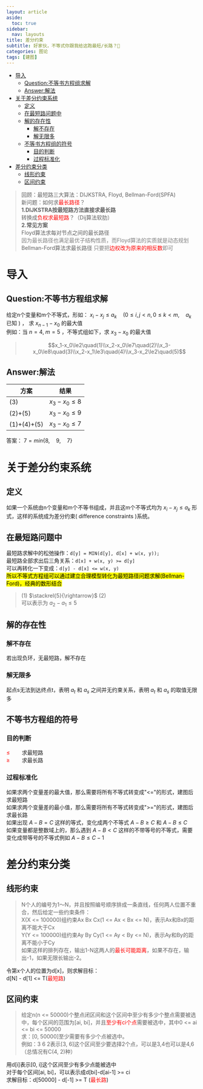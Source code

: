 ```yaml
---
layout: article
aside:
  toc: true
sidebar:
  nav: layouts
title: 差分约束
subtitle: 好家伙，不等式你跟我给这跑最短/长路？🤔
categories: 图论
tags: [建图]
---
```



- [导入](#导入)
  - [Question:不等书方程组求解](#question不等书方程组求解)
  - [Answer:解法](#answer解法)
- [关于差分约束系统](#关于差分约束系统)
  - [定义](#定义)
  - [在最短路问题中](#在最短路问题中)
  - [解的存在性](#解的存在性)
    - [解不存在](#解不存在)
    - [解无限多](#解无限多)
  - [不等书方程组的符号](#不等书方程组的符号)
    - [目的判断](#目的判断)
    - [过程标准化](#过程标准化)
- [差分约束分类](#差分约束分类)
  - [线形约束](#线形约束)
  - [区间约束](#区间约束)

>回顾：最短路三大算法：DIJKSTRA, Floyd, Bellman-Ford(SPFA)  
新问题：如何求<span style="color:red;">最长路径</span>？  
**1.DIJKSTRA按最短路方法直接求最长路**  
转换成<span style="color: red;">负权求最短路</span>？（Dij算法软肋）  
**2.常见方案**  
Floyd算法求每对节点之间的最长路径  
<span style="color: grey;">因为最长路径也满足最优子结构性质，而Floyd算法的实质就是动态规划</span>  
Bellman-Ford算法求最长路径 
<span style="color: grey;">只要把<span style="color: red;">边权改为原来的相反数</span>即可</span>  


  
  
# 导入
## Question:不等书方程组求解
给定n个变量和m个不等式，形如： $x_i - x_j \le a_k\quad(0\le i, j\lt n, 0\le k\lt m,\quad a_k$ 已知 $)$ ， 求 $x_{n-1}-x_0$ 的最大值  
例如：当 $n=4,\;m=5$ ，不等式组如下，求 $x_3-x_0$ 的最大值
>$$x_1-x_0\le2\quad(1)\\x_2-x_0\le7\quad(2)\\x_3-x_0\le8\quad(3)\\x_2-x_1\le3\quad(4)\\x_3-x_2\le2\quad(5)$$

## Answer:解法
|方案|结果|
|--|--|
|(3)|$x_3-x_0\le8$|
|(2)+(5)|$x_3-x_0\le9$|
|(1)+(4)+(5)|$x_3-x_0\le7$|

答案： $7=min\{8,\quad9,\quad7\}$ 

# 关于差分约束系统
## 定义
如果一个系统由n个变量和m个不等书组成，并且这m个不等式均为 $x_i-x_j\le a_k$ 形式，这样的系统成为差分约束( difference constraints )系统。
## 在最短路问题中
最短路求解中的松弛操作：`d[y] = MIN(d[y], d[x] + w(x, y));`  
最短路全部求出后三角关系：`d[x] + w(x, y) >= d[y]`  
可以再转化一下变成：`d[y] - d[x] <= w(x, y)`  
<mark>所以不等式方程组可以通过建立合理模型转化为最短路径问题求解(Bellman-Ford)，经典的数形结合</mark>  
>(1) $\stackrel{5}{\rightarrow}$ (2)  
可以表示为 $a_2-a_1\le5$

## 解的存在性
### 解不存在
若出现负环，无最短路，解不存在
### 解无限多
起点s无法到达终点t，表明 $a_t$ 和 $a_s$ 之间并无约束关系，表明 $a_t$ 和 $a_s$ 的取值无限多

## 不等书方程组的符号
### 目的判断
<span style="color: red;">$\le\qquad$</span>求最短路  
<span style="color: red;">$\ge\qquad$</span>求最长路  
### 过程标准化
如果求两个变量差的最大值，那么需要将所有不等式转变成"<="的形式，建图后求最短路  
如果求两个变量差的最小值，那么需要将所有不等式转变成">="的形式，建图后求最长路  
如果出现 $A - B = C$ 这样的等式，变化成两个不等式 $A - B\ge C$ 和 $A-B\le C$  
如果变量都是整数域上的，那么遇到 $A-B\lt C$ 这样的不带等号的不等式，需要变化成带等号的不等式例如 $A-B\le C-1$

# 差分约束分类
## 线形约束
>N个人的编号为1～N，并且按照编号顺序排成一条直线，任何两人位置不重合，然后给定一些约束条件：  
X(X <= 100000)组约束Ax Bx Cx(1 <= Ax < Bx <= N)，表示Ax和Bx的距离不能大于Cx  
Y(Y <= 100000)组约束Ay By Cy(1 <= Ay < By <= N)，表示Ay和By的距离不能小于Cy  
如果这样的排列存在，输出1-N这两人的<span style="color: red;">最长可能距离</span>，如果不存在，输出-1，如果无限长输出-2。    
  
令第x个人的位置为d[x]，则求解目标：  
d[N] - d[1] <= T(<span style="color:red;">最短路</span>)

## 区间约束
>给定n(n <= 50000)个整点闭区间和这个区间中至少有多少个整点需要被选中，每个区间的范围为[ai, bi]，并且<span style="color: red;">至少有ci个点</span>需要被选中，其中0 <= ai <= bi <= 50000  
求：[0, 50000]至少需要有多少个点被选中。  
例如：3 6 2表示[3, 6]这个区间至少要选择2个点，可以是3,4也可以是4,6（总情况有C(4, 2)种）  
  
用d[i]表示[0, i]这个区间至少有多少点能被选中  
对于每个区间[ai, bi]，可以表示成d[bi]-d[ai-1] >= ci  
求解目标：d[50000] - d[-1] >= T (<span style="color: red;">最长路</span>)
